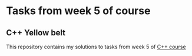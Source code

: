 # Tasks from week 5 of course

## C++ Yellow belt

This repository contains my solutions to tasks from week 5 of [C++ course](https://www.coursera.org/learn/c-plus-plus-yellow/home/welcome)
